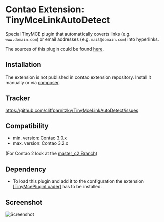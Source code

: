 Contao Extension: TinyMceLinkAutoDetect
=======================================

Special TinyMCE plugin that automatically coverts links (e.g. `www.domain.com`) or email addresses (e.g. `mail@domain.com`) into hyperlinks.

The sources of this plugin could be found [here](http://sourceforge.net/tracker/?func=detail&aid=2770218&group_id=103281&atid=738747).


Installation
------------

The extension is not published in contao extension repository.
Install it manually or via [composer](https://packagist.org/packages/cliffparnitzky/tiny-mce-link-auto-detect).


Tracker
-------

https://github.com/cliffparnitzky/TinyMceLinkAutoDetect/issues


Compatibility
-------------

- min. version: Contao 3.0.x
- max. version: Contao 3.2.x

(For Contao 2 look at the [master_c2 Branch](https://github.com/cliffparnitzky/TinyMceLinkAutoDetect/tree/master_c2))


Dependency
----------

- To load this plugin and add it to the configuration the extension [[TinyMcePluginLoader]](https://github.com/cliffparnitzky/TinyMcePluginLoader) has to be installed.


Screenshot
----------

![Screenshot](https://raw.github.com/cliffparnitzky/TinyMceLinkAutoDetect/master/screenshot.jpg)
